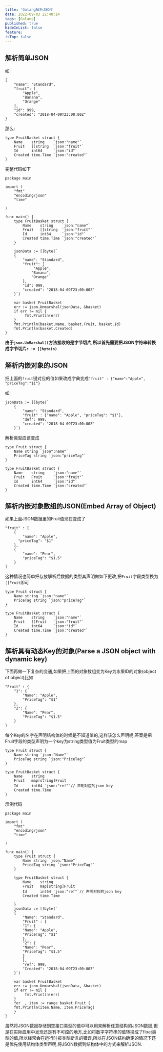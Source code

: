 ```yaml
---
title: 'Golang解析JSON'
date: 2022-09-03 22:40:14
tags: [Golang]
published: true
hideInList: false
feature: 
isTop: false
---
```


## 解析简单JSON

如:
```
{
    "name": "Standard",
    "fruit": [
        "Apple",
        "Banana",
        "Orange"
    ],
    "id": 999,
    "created": "2018-04-09T23:00:00Z"
}
```
那么:
```
type FruitBasket struct {
    Name    string    `json:"name"`
    Fruit   []string  `json:"fruit"`
    Id      int64     `json:"id"`
    Created time.Time `json:"created"`
}
```
完整代码如下
```
package main

import (
    "fmt"
    "encoding/json"
    "time"

)

func main() {
    type FruitBasket struct {
        Name    string    `json:"name"`
        Fruit   []string  `json:"fruit"`
        Id      int64     `json:"id"`
        Created time.Time `json:"created"`
    }

    jsonData := []byte(`
    {
        "name": "Standard",
        "fruit": [
             "Apple",
            "Banana",
            "Orange"
        ],
        "id": 999,
        "created": "2018-04-09T23:00:00Z"
    }`)

    var basket FruitBasket
    err := json.Unmarshal(jsonData, &basket)
    if err != nil {
         fmt.Println(err)
    }
    fmt.Println(basket.Name, basket.Fruit, basket.Id)
    fmt.Println(basket.Created)
}
```
**由于`json.UnMarshal()`方法接收的是字节切片,所以首先需要把JSON字符串转换成字节切片`c := []byte(s)`**

## 解析内嵌对象的JSON

把上面的`fruit`键对应的值如果改成字典变成`"fruit" : {"name":"Apple", "priceTag":"$1"}`

如:
```
jsonData := []byte(`
    {
        "name": "Standard",
        "fruit" : {"name": "Apple", "priceTag": "$1"},
        "def": 999,
        "created": "2018-04-09T23:00:00Z"
    }`)
```

解析类型应该变成
```
type Fruit struct {
    Name string `json":name"`
    PriceTag string `json:"priceTag"`
}

type FruitBasket struct {
    Name    string    `json:"name"`
    Fruit   Fruit     `json:"fruit"`
    Id      int64     `json:"id"`
    Created time.Time `json:"created"`
}
```

## 解析内嵌对象数组的JSON(Embed Array of Object)

如果上面JSON数据里的Fruit值现在变成了

```
"fruit" : [
    {
        "name": "Apple",
      "priceTag": "$1"
    },
    {
        "name": "Pear",
        "priceTag": "$1.5"
    }
]
```
这种情况也简单把存放解析后数据的类型其声明做如下更改,把`Fruit`字段类型换为`[]Fruit`即可
```
type Fruit struct {
    Name string `json:"name"`
    PriceTag string `json:"priceTag"`
}

type FruitBasket struct {
    Name    string    `json:"name"`
    Fruit   []Fruit   `json:"fruit"`
    Id      int64     `json:"id"`
    Created time.Time `json:"created"`
}
```

## 解析具有动态Key的对象(Parse a JSON object with dynamic key)

下面再做一下复杂的变通,如果把上面的对象数组变为Key为水果ID的对象(object of object)比如

```
"Fruit" : {
	"1": {
		"Name": "Apple",
		"PriceTag": "$1"
	},
	"2": {
		"Name": "Pear",
		"PriceTag": "$1.5"
	}
}
```
每个Key的名字在声明结构体的时候是不知道值的,这样该怎么声明呢,答案是把Fruit字段的类型声明为一个key为string类型值为Fruit类型的map
```
type Fruit struct {
    Name string `json:"Name"`
    PriceTag string `json:"PriceTag"`
}

type FruitBasket struct {
    Name    string
    Fruit   map[string]Fruit
    Id      int64 `json:"ref"`// 声明对应的json key
    Created time.Time
}
```
示例代码
```
package main

import (
	"fmt"
	"encoding/json"
	"time"

)

func main() {
    type Fruit struct {
        Name string `json:"Name"`
        PriceTag string `json:"PriceTag"`
    }

    type FruitBasket struct {
        Name    string
        Fruit   map[string]Fruit
        Id      int64 `json:"ref"`// 声明对应的json key
        Created time.Time

    }    
    jsonData := []byte(`
    {
        "Name": "Standard",
        "Fruit" : {
	    "1": {
		"Name": "Apple",
		"PriceTag": "$1"
	    },
	    "2": {
		"Name": "Pear",
		"PriceTag": "$1.5"
	    }
        },
        "ref": 999,
        "Created": "2018-04-09T23:00:00Z"
    }`)

    var basket FruitBasket
    err := json.Unmarshal(jsonData, &basket)
    if err != nil {
         fmt.Println(err)
    }
    for _, item := range basket.Fruit {
	fmt.Println(item.Name, item.PriceTag)
    }
}
```
虽然将JSON数据存储到空接口类型的值中可以用来解析任意结构的JSON数据,但是在实际应用中发现还是有不可控的地方,比如将数字字符串的值转换成了float类型的值,所以经常会在运行时报类型断言的错误,所以在JSON结构确定的情况下还是优先使用结构体类型声明,将JSON数据到结构体中的方式来解析JSON.
